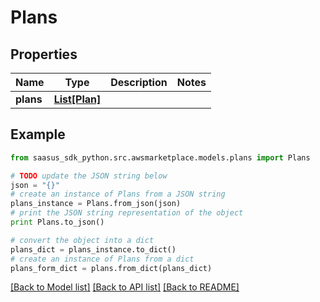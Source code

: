 # Plans


## Properties
Name | Type | Description | Notes
------------ | ------------- | ------------- | -------------
**plans** | [**List[Plan]**](Plan.md) |  | 

## Example

```python
from saasus_sdk_python.src.awsmarketplace.models.plans import Plans

# TODO update the JSON string below
json = "{}"
# create an instance of Plans from a JSON string
plans_instance = Plans.from_json(json)
# print the JSON string representation of the object
print Plans.to_json()

# convert the object into a dict
plans_dict = plans_instance.to_dict()
# create an instance of Plans from a dict
plans_form_dict = plans.from_dict(plans_dict)
```
[[Back to Model list]](../README.md#documentation-for-models) [[Back to API list]](../README.md#documentation-for-api-endpoints) [[Back to README]](../README.md)


